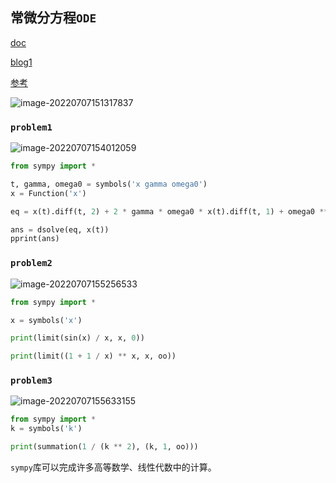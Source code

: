 ## 常微分方程`ODE`

[doc](https://docs.sympy.org/latest/modules/solvers/ode.html#ode-docs)

[blog1](https://www.cnblogs.com/huiyang865/p/5823751.html)

[参考](https://blog.csdn.net/qq_43235540/article/details/104523227)

![image-20220707151317837](C:\Users\Administrator\AppData\Roaming\Typora\typora-user-images\image-20220707151317837.png)

### `problem1`

![image-20220707154012059](C:\Users\Administrator\AppData\Roaming\Typora\typora-user-images\image-20220707154012059.png)

```python
from sympy import *

t, gamma, omega0 = symbols('x gamma omega0')
x = Function('x')

eq = x(t).diff(t, 2) + 2 * gamma * omega0 * x(t).diff(t, 1) + omega0 ** 2  * x(t)

ans = dsolve(eq, x(t))
pprint(ans)
```

### `problem2`

![image-20220707155256533](C:\Users\Administrator\AppData\Roaming\Typora\typora-user-images\image-20220707155256533.png)

```python
from sympy import *

x = symbols('x')

print(limit(sin(x) / x, x, 0))

print(limit((1 + 1 / x) ** x, x, oo))
```

### `problem3`

![image-20220707155633155](C:\Users\Administrator\AppData\Roaming\Typora\typora-user-images\image-20220707155633155.png)

```python
from sympy import *
k = symbols('k')

print(summation(1 / (k ** 2), (k, 1, oo)))
```

`sympy`库可以完成许多高等数学、线性代数中的计算。